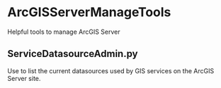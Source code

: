 # ArcGISServerManageTools
Helpful tools to manage ArcGIS Server

## ServiceDatasourceAdmin.py
Use to list the current datasources used by GIS services on the ArcGIS Server site.
